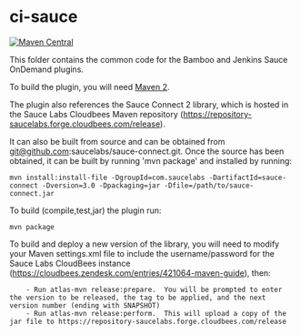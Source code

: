 ci-sauce
========

[![Maven Central](https://img.shields.io/maven-central/v/com.saucelabs/ci-sauce.svg)](https://mvnrepository.com/artifact/com.saucelabs/ci-sauce)

This folder contains the common code for the Bamboo and Jenkins Sauce OnDemand plugins.

To build the plugin, you will need [Maven 2](http://maven.apache.org).

The plugin also references the Sauce Connect 2 library, which is hosted in the Sauce Labs Cloudbees Maven repository (https://repository-saucelabs.forge.cloudbees.com/release).  

It can also be built from source and can be obtained from git@github.com:saucelabs/sauce-connect.git.  Once the source has been obtained, it can be built by running 'mvn package' and installed by running:

	mvn install:install-file -DgroupId=com.saucelabs -DartifactId=sauce-connect -Dversion=3.0 -Dpackaging=jar -Dfile=/path/to/sauce-connect.jar

To build (compile,test,jar) the plugin run: 

	mvn package

To build and deploy a new version of the library, you will need to modify your Maven settings.xml file to include the username/password for the Sauce Labs CloudBees instance (https://cloudbees.zendesk.com/entries/421064-maven-guide), then:

	    - Run atlas-mvn release:prepare.  You will be prompted to enter the version to be released, the tag to be applied, and the next version number (ending with SNAPSHOT)
	    - Run atlas-mvn release:perform.  This will upload a copy of the jar file to https://repository-saucelabs.forge.cloudbees.com/release
